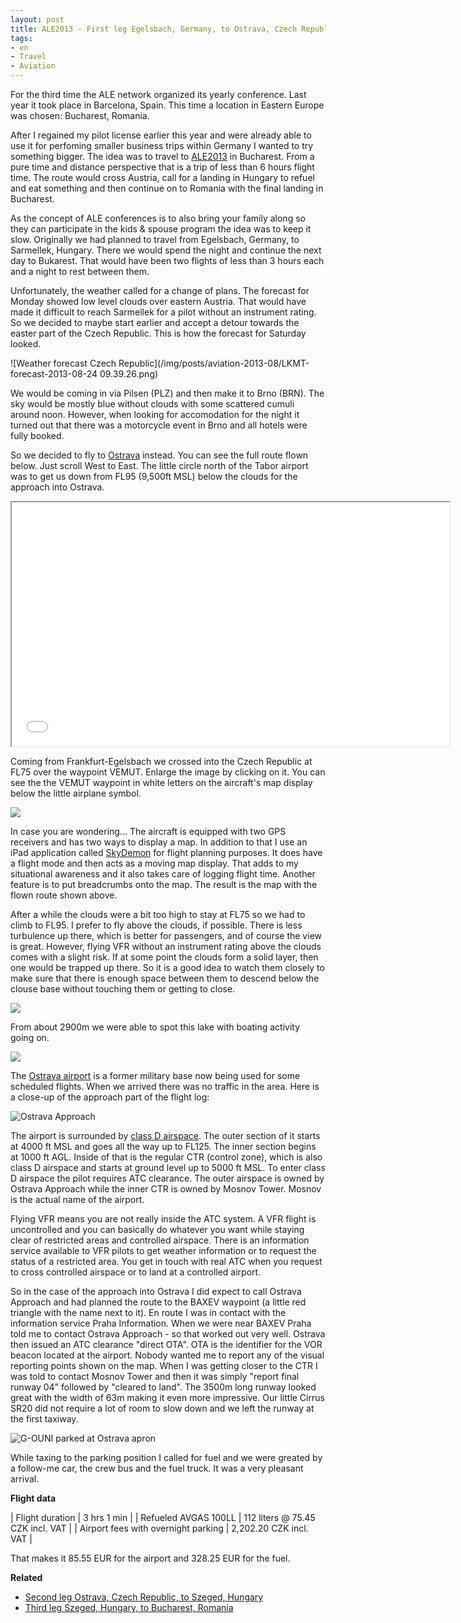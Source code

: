```yaml
---
layout: post
title: ALE2013 - First leg Egelsbach, Germany, to Ostrava, Czech Republic
tags:
- en
- Travel
- Aviation
---
```

For the third time the ALE network organized its yearly conference. Last year it took place in Barcelona, Spain. This time a location in Eastern Europe was chosen: Bucharest, Romania.

After I regained my pilot license earlier this year and were already able to use it for perfoming smaller business trips within Germany I wanted to try something bigger. The idea was to travel to [ALE2013](http://ale2013.alenetwork.eu) in Bucharest. From a pure time and distance perspective that is a trip of less than 6 hours flight time. The route would cross Austria, call for a landing in Hungary to refuel and eat something and then continue on to Romania with the final landing in Bucharest.

As the concept of ALE conferences is to also bring your family along so they can participate in the kids & spouse program the idea was to keep it slow. Originally we had planned to travel from Egelsbach, Germany, to Sarmellek, Hungary. There we would spend the night and continue the next day to Bukarest. That would have been two flights of less than 3 hours each and a night to rest between them.

Unfortunately, the weather called for a change of plans. The forecast for Monday showed low level clouds over eastern Austria. That would have made it difficult to reach Sarmellek for a pilot without an instrument rating. So we decided to maybe start earlier and accept a detour towards the easter part of the Czech Republic. This is how the forecast for Saturday looked.

![Weather forecast Czech Republic](/img/posts/aviation-2013-08/LKMT-forecast-2013-08-24 09.39.26.png)

We would be coming in via Pilsen (PLZ) and then make it to Brno (BRN). The sky would be mostly blue without clouds with some scattered cumuli around noon. However, when looking for accomodation for the night it turned out that there was a motorcycle event in Brno and all hotels were fully booked.

So we decided to fly to [Ostrava](http://en.wikipedia.org/wiki/Ostrava) instead. You can see the full route flown below. Just scroll West to East. The little circle north of the Tabor airport was to get us down from FL95 (9,500ft MSL) below the  clouds for the approach into Ostrava.

<iframe width="700" height="390" src="/img/posts/aviation-2013-08/EDFE-LKMT-route.png"></iframe>

Coming from Frankfurt-Egelsbach we crossed into the Czech Republic at FL75 over the waypoint VEMUT. Enlarge the image by clicking on it. You can see the the VEMUT waypoint in white letters on the aircraft's map display below the little airplane symbol.

<a target="_blank" href="/img/posts/aviation-2013-08/EDFE-LKMT-4.jpg"><img src="/img/posts/aviation-2013-08/EDFE-LKMT-small-4.jpg"></a>

In case you are wondering... The aircraft is equipped with two GPS receivers and has two ways to display a map. In addition to that I use an iPad application called [SkyDemon](http://www.skydemon.aero) for flight planning purposes. It does have a flight mode and then acts as a moving map display. That adds to my situational awareness and it also takes care of logging flight time. Another feature is to put breadcrumbs onto the map. The result is the map with the flown route shown above.

After a while the clouds were a bit too high to stay at FL75 so we had to climb to FL95. I prefer to fly above the clouds, if possible. There is less turbulence up there, which is better for passengers, and of course the view is great. However, flying VFR without an instrument rating above the clouds comes with a slight risk. If at some point the clouds form a solid layer, then one would be trapped up there. So it is a good idea to watch them closely to make sure that there is enough space between them to descend below the clouse base without touching them or getting to close.

<a target="_blank" href="/img/posts/aviation-2013-08/EDFE-LKMT-2.jpg"><img src="/img/posts/aviation-2013-08/EDFE-LKMT-small-2.jpg"></a>

From about 2900m we were able to spot this lake with boating activity going on.

<a target="_blank" href="/img/posts/aviation-2013-08/EDFE-LKMT-3.jpg"><img src="/img/posts/aviation-2013-08/EDFE-LKMT-small-3.jpg"></a>

The [Ostrava airport](https://www.you-fly.com/airport/lkmt/Ostrava) is a former military base now being used for some scheduled flights. When we arrived there was no traffic in the area. Here is a close-up of the approach part of the flight log:

![Ostrava Approach](/img/posts/aviation-2013-08/LKMT-approach.png)

The airport is surrounded by [class D airspace](http://en.wikipedia.org/wiki/Airspace_class). The outer section of it starts at 4000 ft MSL and goes all the way up to FL125. The inner section begins at 1000 ft AGL. Inside of that is the regular CTR (control zone), which is also class D airspace and starts at ground level up to 5000 ft MSL. To enter class D airspace the pilot requires ATC clearance. The outer airspace is owned by Ostrava Approach while the inner CTR is owned by Mosnov Tower. Mosnov is the actual name of the airport.

Flying VFR means you are not really inside the ATC system. A VFR flight is uncontrolled and you can basically do whatever you want while staying clear of restricted areas and controlled airspace. There is an information service available to VFR pilots to get weather information or to request the status of a restricted area. You get in touch with real ATC when you request to cross controlled airspace or to land at a controlled airport.

So in the case of the approach into Ostrava I did expect to call Ostrava Approach and had planned the route to the BAXEV waypoint (a little red triangle with the name next to it). En route I was in contact with the information service Praha Information. When we were near BAXEV Praha told me to contact Ostrava Approach - so that worked out very well. Ostrava then issued an ATC clearance "direct OTA". OTA is the identifier for the VOR beacon located at the airport. Nobody wanted me to report any of the visual reporting points shown on the map. When I was getting closer to the CTR I was told to contact Mosnov Tower and then it was simply "report final runway 04" followed by "cleared to land". The 3500m long runway looked great with the width of 63m making it even more impressive. Our little Cirrus SR20 did not require a lot of room to slow down and we left the runway at the first taxiway.

![G-OUNI parked at Ostrava apron](/img/posts/aviation-2013-08/EDFE-LKMT-1.jpg)

While taxing to the parking position I called for fuel and we were greated by a follow-me car, the crew bus and the fuel truck. It was a very pleasant arrival.

__Flight data__

| Flight duration                     | 3 hrs 1 min |
| Refueled AVGAS 100LL                | 112 liters @ 75.45 CZK incl. VAT |
| Airport fees with overnight parking | 2,202.20 CZK incl. VAT |

That makes it 85.55 EUR for the airport and 328.25 EUR for the fuel.

__Related__

* [Second leg Ostrava, Czech Republic, to Szeged, Hungary](/2013/09/02/ALE2013-Ostrava-Szeged.html)
* [Third leg Szeged, Hungary, to Bucharest, Romania](/2013/09/03/ALE2013-Szeged-Bucharest.html)

